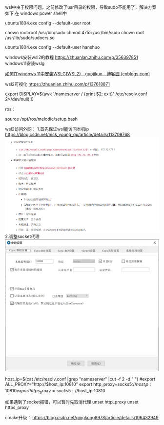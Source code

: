 wsl中由于权限问题，之前修改了usr目录的权限，导致sudo不能用了，解决方案如下
在
windows power shell中

ubuntu1804.exe config --default-user root

chown root:root /usr/bin/sudo
chmod 4755 /usr/bin/sudo
chown root /usr/lib/sudo/sudoers.so

ubuntu1804.exe config --default-user hanshuo

windows安装wsl2的教程
https://zhuanlan.zhihu.com/p/356397851
windows11安装wslg

[如何在windows 11中安装WSLG(WSL2) - guojikun - 博客园 (cnblogs.com)](https://www.cnblogs.com/guojikun/p/15092696.html)

wsl2可视化
https://zhuanlan.zhihu.com/p/137618871

export DISPLAY=$(awk '/nameserver / {print $2; exit}' /etc/resolv.conf 2>/dev/null):0

ros：

source /opt/ros/melodic/setup.bash

wsl2访问外网：
1.首先保证wsl能访问本机ip
https://blog.csdn.net/nick_young_qu/article/details/113709768
![](images/ubuntu%20wsl的一些坑_image_1.png)
2.调整socket代理
![](images/ubuntu%20wsl的一些坑_image_2.png)

host_ip=$(cat /etc/resolv.conf |grep "nameserver" |cut -f 2 -d " ")
#export ALL_PROXY="http://$host_ip:10810"
export http_proxy=socks5://$host_ip:10810
export https_proxy=socks5://$host_ip:10810

如果遇到了socket报错，可以暂时先取消代理
unset http_proxy
unset https_proxy

cmake升级：
https://blog.csdn.net/qingkong8978/article/details/106432949